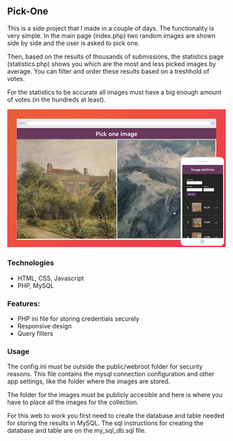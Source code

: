 ## Pick-One

This is a side project that I made in a couple of days. The functionality is very simple. In the main page (index.php) two random images are shown side by side and the user is asked to pick one.

Then, based on the results of thousands of submissions, the  statistics page (statistics.php) shows you which are the most and less picked images by average. You can filter and order these results based on a treshhold of votes.

For the statistics to be accurate all images must have a big enough amount of votes (in the hundreds at least).

![](preview.jpg)

### Technologies
- HTML, CSS, Javascript
- PHP, MySQL


### Features:
- PHP ini file for storing credentials securely
- Responsive design
- Query filters

### Usage

The config.ini must be outside the public/webroot folder for security reasons. This file contains the mysql connection configuration and other app settings, like the folder where the images are stored.

The folder for the images must be publicly accesible and here is where you have to place all the images for the collection.

For this web to work you first need to create the database and table needed for storing the results in MySQL. The sql instructions for creating the database and table are on the my_sql_db.sql file.